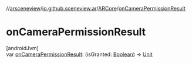 //[arsceneview](../../../index.md)/[io.github.sceneview.ar](../index.md)/[ARCore](index.md)/[onCameraPermissionResult](on-camera-permission-result.md)

# onCameraPermissionResult

[androidJvm]\
var [onCameraPermissionResult](on-camera-permission-result.md): (isGranted: [Boolean](https://kotlinlang.org/api/latest/jvm/stdlib/kotlin/-boolean/index.html)) -&gt; [Unit](https://kotlinlang.org/api/latest/jvm/stdlib/kotlin/-unit/index.html)
